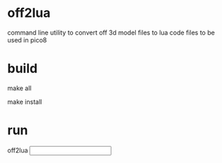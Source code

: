# off2lua
command line utility to convert off 3d model files to lua code files to be used in pico8

# build

make all

make install

# run

off2lua <input file> <output file> <class name>
